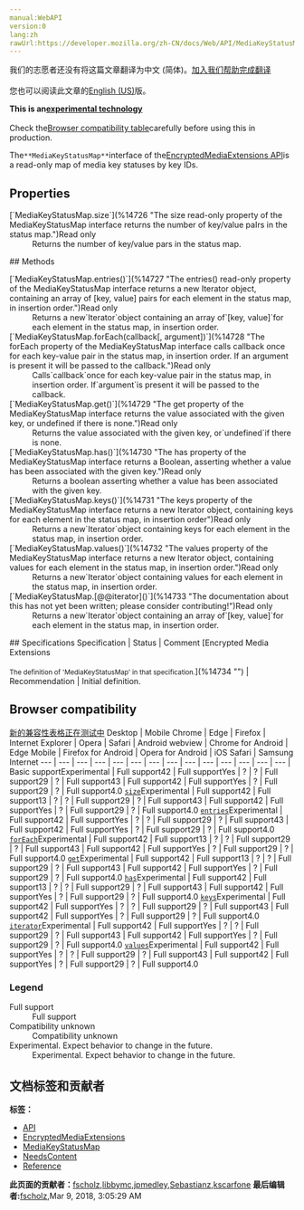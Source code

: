 ```yaml
---
manual:WebAPI
version:0
lang:zh
rawUrl:https://developer.mozilla.org/zh-CN/docs/Web/API/MediaKeyStatusMap
---
```




<bdi>我们的志愿者还没有将这篇文章翻译为<bdi>中文 (简体)</bdi>。[加入我们帮助完成翻译](%14723 "")<br></br>您也可以阅读此文章的[English (US)](%14724 "")版。</bdi>






**This is an[experimental technology](%3404 "")**<br></br>Check the[Browser compatibility table](%14725 "")carefully before using this in production.




The`**MediaKeyStatusMap**`interface of the[EncryptedMediaExtensions API](%14697 "")is a read-only map of media key statuses by key IDs.


## Properties<a name="Properties"></a>
<dl><dt>[`MediaKeyStatusMap.size`](%14726 "The size read-only property of the MediaKeyStatusMap interface returns the number of key/value paIrs in the status map.")Read only</dt><dd>Returns the number of key/value pars in the status map.</dd></dl>
## Methods<a name="Methods"></a>
<dl><dt>[`MediaKeyStatusMap.entries()`](%14727 "The entries() read-only property of the MediaKeyStatusMap interface returns a new Iterator object, containing an array of [key, value] pairs for each element in the status map, in insertion order.")Read only</dt><dd>Returns a new`Iterator`object containing an array of`[key, value]`for each element in the status map, in insertion order.</dd><dt>[`MediaKeyStatusMap.forEach(callback[, argument])`](%14728 "The forEach property of the MediaKeyStatusMap interface calls callback once for each key-value pair in the status map, in insertion order. If an argument is present it will be passed to the callback.")Read only</dt><dd>Calls`callback`once for each key-value pair in the status map, in insertion order. If`argument`is present it will be passed to the callback.</dd><dt>[`MediaKeyStatusMap.get()`](%14729 "The get property of the MediaKeyStatusMap interface returns the value associated with the given key, or undefined if there is none.")Read only</dt><dd>Returns the value associated with the given key, or`undefined`if there is none.</dd><dt>[`MediaKeyStatusMap.has()`](%14730 "The has property of the MediaKeyStatusMap interface returns a Boolean, asserting whether a value has been associated with the given key.")Read only</dt><dd>Returns a boolean asserting whether a value has been associated with the given key.</dd><dt>[`MediaKeyStatusMap.keys()`](%14731 "The keys property of the MediaKeyStatusMap interface returns a new Iterator object, containing keys for each element in the status map, in insertion order")Read only</dt><dd>Returns a new`Iterator`object containing keys for each element in the status map, in insertion order.</dd><dt>[`MediaKeyStatusMap.values()`](%14732 "The values property of the MediaKeyStatusMap interface returns a new Iterator object, containing values for each element in the status map, in insertion order.")Read only</dt><dd>Returns a new`Iterator`object containing values for each element in the status map, in insertion order.</dd><dt>[`MediaKeyStatusMap.[@@iterator]()`](%14733 "The documentation about this has not yet been written; please consider contributing!")Read only</dt><dd>Returns a new`Iterator`object containing an array of`[key, value]`for each element in the status map, in insertion order.</dd></dl>
## Specifications<a name="Specifications"></a>
Specification | Status | Comment 
[Encrypted Media Extensions<br></br><small>The definition of &#39;MediaKeyStatusMap&#39; in that specification.</small>](%14734 "") | Recommendation | Initial definition. 


## Browser compatibility<a name="Browser_compatibility"></a>
[新的兼容性表格正在测试中<i></i>](%3360 "")
<abbr>Desktop<i></i></abbr> | <abbr>Mobile<i></i></abbr> 
<abbr>Chrome<i></i></abbr> | <abbr>Edge<i></i></abbr> | <abbr>Firefox<i></i></abbr> | <abbr>Internet Explorer<i></i></abbr> | <abbr>Opera<i></i></abbr> | <abbr>Safari<i></i></abbr> | <abbr>Android webview<i></i></abbr> | <abbr>Chrome for Android<i></i></abbr> | <abbr>Edge Mobile<i></i></abbr> | <abbr>Firefox for Android<i></i></abbr> | <abbr>Opera for Android<i></i></abbr> | <abbr>iOS Safari<i></i></abbr> | <abbr>Samsung Internet<i></i></abbr> 
 ---  |  ---  |  ---  |  ---  |  ---  |  ---  |  ---  |  ---  |  ---  |  ---  |  ---  |  ---  |  ---  |  ---  | 
Basic support<abbr>Experimental<i></i></abbr> | <abbr>Full support</abbr>42 | <abbr>Full support</abbr>Yes | <abbr>?</abbr> | <abbr>?</abbr> | <abbr>Full support</abbr>29 | <abbr>?</abbr> | <abbr>Full support</abbr>43 | <abbr>Full support</abbr>42 | <abbr>Full support</abbr>Yes | <abbr>?</abbr> | <abbr>Full support</abbr>29 | <abbr>?</abbr> | <abbr>Full support</abbr>4.0 
[`size`](%14735 "")<abbr>Experimental<i></i></abbr> | <abbr>Full support</abbr>42 | <abbr>Full support</abbr>13 | <abbr>?</abbr> | <abbr>?</abbr> | <abbr>Full support</abbr>29 | <abbr>?</abbr> | <abbr>Full support</abbr>43 | <abbr>Full support</abbr>42 | <abbr>Full support</abbr>Yes | <abbr>?</abbr> | <abbr>Full support</abbr>29 | <abbr>?</abbr> | <abbr>Full support</abbr>4.0 
[`entries`](%14736 "")<abbr>Experimental<i></i></abbr> | <abbr>Full support</abbr>42 | <abbr>Full support</abbr>Yes | <abbr>?</abbr> | <abbr>?</abbr> | <abbr>Full support</abbr>29 | <abbr>?</abbr> | <abbr>Full support</abbr>43 | <abbr>Full support</abbr>42 | <abbr>Full support</abbr>Yes | <abbr>?</abbr> | <abbr>Full support</abbr>29 | <abbr>?</abbr> | <abbr>Full support</abbr>4.0 
[`forEach`](%14737 "")<abbr>Experimental<i></i></abbr> | <abbr>Full support</abbr>42 | <abbr>Full support</abbr>13 | <abbr>?</abbr> | <abbr>?</abbr> | <abbr>Full support</abbr>29 | <abbr>?</abbr> | <abbr>Full support</abbr>43 | <abbr>Full support</abbr>42 | <abbr>Full support</abbr>Yes | <abbr>?</abbr> | <abbr>Full support</abbr>29 | <abbr>?</abbr> | <abbr>Full support</abbr>4.0 
[`get`](%14738 "")<abbr>Experimental<i></i></abbr> | <abbr>Full support</abbr>42 | <abbr>Full support</abbr>13 | <abbr>?</abbr> | <abbr>?</abbr> | <abbr>Full support</abbr>29 | <abbr>?</abbr> | <abbr>Full support</abbr>43 | <abbr>Full support</abbr>42 | <abbr>Full support</abbr>Yes | <abbr>?</abbr> | <abbr>Full support</abbr>29 | <abbr>?</abbr> | <abbr>Full support</abbr>4.0 
[`has`](%14739 "")<abbr>Experimental<i></i></abbr> | <abbr>Full support</abbr>42 | <abbr>Full support</abbr>13 | <abbr>?</abbr> | <abbr>?</abbr> | <abbr>Full support</abbr>29 | <abbr>?</abbr> | <abbr>Full support</abbr>43 | <abbr>Full support</abbr>42 | <abbr>Full support</abbr>Yes | <abbr>?</abbr> | <abbr>Full support</abbr>29 | <abbr>?</abbr> | <abbr>Full support</abbr>4.0 
[`keys`](%14740 "")<abbr>Experimental<i></i></abbr> | <abbr>Full support</abbr>42 | <abbr>Full support</abbr>Yes | <abbr>?</abbr> | <abbr>?</abbr> | <abbr>Full support</abbr>29 | <abbr>?</abbr> | <abbr>Full support</abbr>43 | <abbr>Full support</abbr>42 | <abbr>Full support</abbr>Yes | <abbr>?</abbr> | <abbr>Full support</abbr>29 | <abbr>?</abbr> | <abbr>Full support</abbr>4.0 
[`iterator`](%14741 "")<abbr>Experimental<i></i></abbr> | <abbr>Full support</abbr>42 | <abbr>Full support</abbr>Yes | <abbr>?</abbr> | <abbr>?</abbr> | <abbr>Full support</abbr>29 | <abbr>?</abbr> | <abbr>Full support</abbr>43 | <abbr>Full support</abbr>42 | <abbr>Full support</abbr>Yes | <abbr>?</abbr> | <abbr>Full support</abbr>29 | <abbr>?</abbr> | <abbr>Full support</abbr>4.0 
[`values`](%14742 "")<abbr>Experimental<i></i></abbr> | <abbr>Full support</abbr>42 | <abbr>Full support</abbr>Yes | <abbr>?</abbr> | <abbr>?</abbr> | <abbr>Full support</abbr>29 | <abbr>?</abbr> | <abbr>Full support</abbr>43 | <abbr>Full support</abbr>42 | <abbr>Full support</abbr>Yes | <abbr>?</abbr> | <abbr>Full support</abbr>29 | <abbr>?</abbr> | <abbr>Full support</abbr>4.0 


### Legend<a name="Legend"></a>
<dl><dt><abbr>Full support</abbr></dt><dd>Full support</dd><dt><abbr>Compatibility unknown</abbr></dt><dd>Compatibility unknown</dd><dt><abbr>Experimental. Expect behavior to change in the future.<i></i></abbr></dt><dd>Experimental. Expect behavior to change in the future.</dd></dl>




## 文档标签和贡献者
**标签：**
* [API](%50 "")
* [EncryptedMediaExtensions](%14705 "")
* [MediaKeyStatusMap](%14743 "")
* [NeedsContent](%14600 "")
* [Reference](%3381 "")

**此页面的贡献者：**[fscholz](%60 ""),[libbymc](%5110 ""),[jpmedley](%3413 ""),[Sebastianz](%4468 ""),[kscarfone](%3900 "")
**最后编辑者:**[fscholz](%60 ""),<time>Mar 9, 2018, 3:05:29 AM</time>


